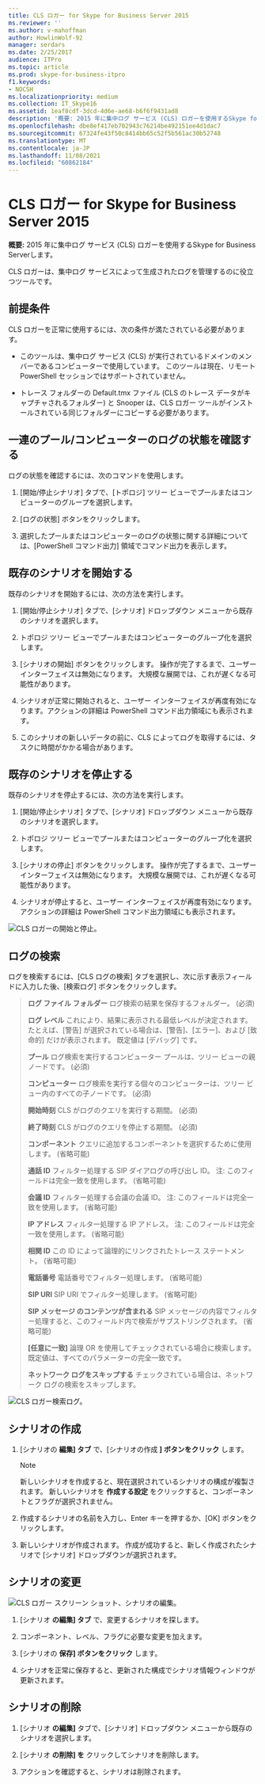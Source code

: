 ```yaml
---
title: CLS ロガー for Skype for Business Server 2015
ms.reviewer: ''
ms.author: v-mahoffman
author: HowlinWolf-92
manager: serdars
ms.date: 2/25/2017
audience: ITPro
ms.topic: article
ms.prod: skype-for-business-itpro
f1.keywords:
- NOCSH
ms.localizationpriority: medium
ms.collection: IT_Skype16
ms.assetid: 1eaf8cdf-3dcd-4d6e-ae68-b6f6f9431ad8
description: '概要: 2015 年に集中ログ サービス (CLS) ロガーを使用するSkype for Business Serverします。'
ms.openlocfilehash: dbe8ef417eb702943c76214be492151ee4d1dac7
ms.sourcegitcommit: 67324fe43f50c8414bb65c52f5b561ac30b52748
ms.translationtype: MT
ms.contentlocale: ja-JP
ms.lasthandoff: 11/08/2021
ms.locfileid: "60862184"
---
```

# <a name="cls-logger-for-skype-for-business-server-2015"></a>CLS ロガー for Skype for Business Server 2015
 
**概要:** 2015 年に集中ログ サービス (CLS) ロガーを使用するSkype for Business Serverします。
  
CLS ロガーは、集中ログ サービスによって生成されたログを管理するのに役立つツールです。
  
## <a name="prerequisites"></a>前提条件

CLS ロガーを正常に使用するには、次の条件が満たされている必要があります。
  
- このツールは、集中ログ サービス (CLS) が実行されているドメインのメンバーであるコンピューターで使用しています。 このツールは現在、リモート PowerShell セッションではサポートされていません。
    
- トレース フォルダーの Default.tmx ファイル (CLS のトレース データがキャプチャされるフォルダー) と Snooper は、CLS ロガー ツールがインストールされている同じフォルダーにコピーする必要があります。
    
## <a name="check-the-logging-status-of-a-set-of-poolscomputers"></a>一連のプール/コンピューターのログの状態を確認する

ログの状態を確認するには、次のコマンドを使用します。
  
1. [開始/停止シナリオ] タブで、[トポロジ] ツリー ビューでプールまたはコンピューターのグループを選択します。
    
2. [ログの状態] ボタンをクリックします。
    
3. 選択したプールまたはコンピューターのログの状態に関する詳細については、[PowerShell コマンド出力] 領域でコマンド出力を表示します。
    
## <a name="start-an-existing-scenario"></a>既存のシナリオを開始する

既存のシナリオを開始するには、次の方法を実行します。
  
1. [開始/停止シナリオ] タブで、[シナリオ] ドロップダウン メニューから既存のシナリオを選択します。
    
2. トポロジ ツリー ビューでプールまたはコンピューターのグループ化を選択します。
    
3. [シナリオの開始] ボタンをクリックします。 操作が完了するまで、ユーザー インターフェイスは無効になります。 大規模な展開では、これが遅くなる可能性があります。
    
4. シナリオが正常に開始されると、ユーザー インターフェイスが再度有効になります。アクションの詳細は PowerShell コマンド出力領域にも表示されます。
    
5. このシナリオの新しいデータの前に、CLS によってログを取得するには、タスクに時間がかかる場合があります。
    
## <a name="stop-an-existing-scenario"></a>既存のシナリオを停止する

既存のシナリオを停止するには、次の方法を実行します。
  
1. [開始/停止シナリオ] タブで、[シナリオ] ドロップダウン メニューから既存のシナリオを選択します。
    
2. トポロジ ツリー ビューでプールまたはコンピューターのグループ化を選択します。
    
3. [シナリオの停止] ボタンをクリックします。 操作が完了するまで、ユーザー インターフェイスは無効になります。 大規模な展開では、これが遅くなる可能性があります。
    
4. シナリオが停止すると、ユーザー インターフェイスが再度有効になります。アクションの詳細は PowerShell コマンド出力領域にも表示されます。
    
![CLS ロガーの開始と停止。](../../media/2c4a36c2-b5db-4550-a3b3-41f18e0e2f0c.png)
  
## <a name="search-for-logs"></a>ログの検索

ログを検索するには、[CLS ログの検索] タブを選択し、次に示す表示フィールドに入力した後、[検索ログ] ボタンをクリックします。
  
> **ログ ファイル フォルダー** ログ検索の結果を保存するフォルダー。 (必須)
> 
> **ログ レベル** これにより、結果に表示される最低レベルが決定されます。 たとえば、[警告] が選択されている場合は、[警告]、[エラー]、および [致命的] だけが表示されます。 既定値は [デバッグ] です。
> 
> **プール** ログ検索を実行するコンピューター プールは、ツリー ビューの親ノードです。 (必須)
> 
> **コンピューター** ログ検索を実行する個々のコンピューターは、ツリー ビュー内のすべての子ノードです。 (必須)
> 
> **開始時刻** CLS がログのクエリを実行する期間。 (必須)
> 
> **終了時刻** CLS がログのクエリを停止する期間。 (必須)
> 
> **コンポーネント** クエリに追加するコンポーネントを選択するために使用します。 (省略可能)
> 
> **通話 ID** フィルター処理する SIP ダイアログの呼び出し ID。 注: このフィールドは完全一致を使用します。 (省略可能)
> 
> **会議 ID** フィルター処理する会議の会議 ID。 注: このフィールドは完全一致を使用します。 (省略可能)
> 
> **IP アドレス** フィルター処理する IP アドレス。 注: このフィールドは完全一致を使用します。 (省略可能)
> 
> **相関 ID** この ID によって論理的にリンクされたトレース ステートメント。 (省略可能)
> 
> **電話番号** 電話番号でフィルター処理します。 (省略可能)
> 
> **SIP URI** SIP URI でフィルター処理します。 (省略可能)
> 
> **SIP メッセージ のコンテンツが含まれる** SIP メッセージの内容でフィルター処理すると、このフィールド内で検索がサブストリングされます。 (省略可能)
> 
> **[任意に一致]** 論理 OR を使用してチェックされている場合に検索します。 既定値は、すべてのパラメーターの完全一致です。
> 
> **ネットワーク ログをスキップする** チェックされている場合は、ネットワーク ログの検索をスキップします。
    
![CLS ロガー検索ログ。](../../media/5793ea3c-6f5f-40ef-8b53-100da831eedf.png)
  
## <a name="create-a-scenario"></a>シナリオの作成

1. [シナリオの **編集] タブ** で、[シナリオの作成 **] ボタンをクリック** します。
    
    > [!NOTE]
    > 新しいシナリオを作成すると、現在選択されているシナリオの構成が複製されます。 新しいシナリオを **作成する設定** をクリックすると、コンポーネントとフラグが選択されません。
  
2. 作成するシナリオの名前を入力し、Enter キーを押するか、[OK] ボタンをクリックします。
    
3. 新しいシナリオが作成されます。 作成が成功すると、新しく作成されたシナリオで [シナリオ] ドロップダウンが選択されます。
    
## <a name="modify-a-scenario"></a>シナリオの変更

![CLS ロガー スクリーン ショット、シナリオの編集。](../../media/abbbcac0-8a2e-48af-a22f-4fee0283a29f.png)
  
1. [シナリオ **の編集] タブ** で、変更するシナリオを探します。
    
2. コンポーネント、レベル、フラグに必要な変更を加えます。
    
3. [シナリオの **保存] ボタンをクリック** します。
    
4. シナリオを正常に保存すると、更新された構成でシナリオ情報ウィンドウが更新されます。
    
## <a name="delete-a-scenario"></a>シナリオの削除

1. [シナリオ **の編集]** タブで、[シナリオ] ドロップダウン メニューから既存のシナリオを選択します。
    
2. [シナリオ **の削除] を** クリックしてシナリオを削除します。
    
3. アクションを確認すると、シナリオは削除されます。
    

